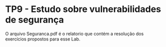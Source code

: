 # TP9 - Estudo sobre vulnerabilidades de segurança

O arquivo Seguranca.pdf é o relatorio que contém a resolução dos exercícios propostos para esse Lab.
